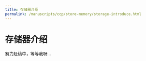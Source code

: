 ```yaml
---
title: 存储器介绍
permalink: /manuscripts/ccp/store-memory/storage-introduce.html
---
```


# 存储器介绍

努力赶稿中，等等我呀...
